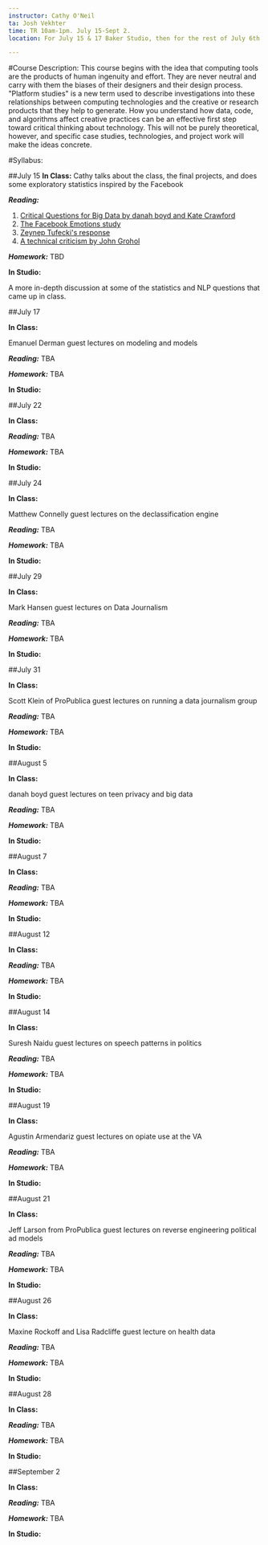```yaml
---
instructor: Cathy O'Neil 
ta: Josh Vekhter
time: TR 10am-1pm. July 15-Sept 2.
location: For July 15 & 17 Baker Studio, then for the rest of July 6th floor of J-School, then for August in the Brown Institute

---
```


#Course Description:
This course begins with the idea that computing tools are the products of human ingenuity and effort. They are never neutral and carry with them the biases of their designers and their design process. "Platform studies" is a new term used to describe investigations into these relationships between computing technologies and the creative or research products that they help to generate. How you understand how data, code, and algorithms affect creative practices can be an effective first step toward critical thinking about technology. This will not be purely theoretical, however, and specific case studies, technologies, and project work will make the ideas concrete.

#Syllabus:

##July 15
**In Class:**
Cathy talks about the class, the final projects, and does some exploratory statistics inspired by the Facebook

***Reading:*** 

1. [Critical Questions for Big Data by danah boyd and Kate Crawford](http://www.tandfonline.com/doi/pdf/10.1080/1369118X.2012.678878)
2. [The Facebook Emotions study](http://www.pnas.org/content/111/24/8788.full)
3. [Zeynep Tufecki's response](https://medium.com/message/engineering-the-public-289c91390225)
4. [A technical criticism by John Grohol](http://psychcentral.com/blog/discuss/59624/)

***Homework:***
TBD

**In Studio:**

A more in-depth discussion at some of the statistics and NLP questions that came up in class.

##July 17

**In Class:**

Emanuel Derman guest lectures on modeling and models

***Reading:*** TBA

***Homework:*** TBA

**In Studio:**

##July 22

**In Class:**

***Reading:*** TBA

***Homework:*** TBA

**In Studio:**


##July 24

**In Class:**

Matthew Connelly guest lectures on the declassification engine

***Reading:*** TBA

***Homework:*** TBA

**In Studio:**



##July 29

**In Class:**

Mark Hansen guest lectures on Data Journalism

***Reading:*** TBA

***Homework:*** TBA

**In Studio:**


##July 31

**In Class:**

Scott Klein of ProPublica guest lectures on running a data journalism group

***Reading:*** TBA

***Homework:*** TBA

**In Studio:**



##August 5

**In Class:**

danah boyd guest lectures on teen privacy and big data

***Reading:*** TBA

***Homework:*** TBA

**In Studio:**


##August 7

**In Class:**

***Reading:*** TBA

***Homework:*** TBA

**In Studio:**


##August 12

**In Class:**

***Reading:*** TBA

***Homework:*** TBA

**In Studio:**


##August 14

**In Class:**

Suresh Naidu guest lectures on speech patterns in politics

***Reading:*** TBA

***Homework:*** TBA

**In Studio:**


##August 19

**In Class:**

Agustin Armendariz guest lectures on opiate use at the VA

***Reading:*** TBA

***Homework:*** TBA

**In Studio:**


##August 21

**In Class:**

Jeff Larson from ProPublica guest lectures on reverse engineering political ad models

***Reading:*** TBA

***Homework:*** TBA

**In Studio:**


##August 26

**In Class:**

Maxine Rockoff and Lisa Radcliffe guest lecture on health data

***Reading:*** TBA

***Homework:*** TBA

**In Studio:**


##August 28

**In Class:**

***Reading:*** TBA

***Homework:*** TBA

**In Studio:**

##September 2

**In Class:**

***Reading:*** TBA

***Homework:*** TBA

**In Studio:**
